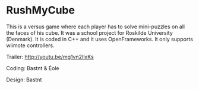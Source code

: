 RushMyCube
==========

This is a versus game where each player has to solve mini-puzzles on all the faces of his cube.
It was a school project for Roskilde University (Denmark).
It is coded in C++ and it uses OpenFrameworks.
It only supports wiimote controllers.

Trailer: http://youtu.be/mg1vn2IlxKs

Coding: Bastnt & Éole

Design: Bastnt
